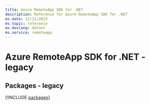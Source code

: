 ```yaml
---
title: Azure RemoteApp SDK for .NET
description: Reference for Azure RemoteApp SDK for .NET
ms.date: 12/11/2023
ms.topic: reference
ms.devlang: dotnet
ms.service: remoteapp
---
```

# Azure RemoteApp SDK for .NET - legacy
## Packages - legacy
[!INCLUDE [packages](remoteapp-index.md)]